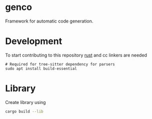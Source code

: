 # genco
Framework for automatic code generation.

# Development
To start contributing to this repository [rust](https://www.rust-lang.org/tools/install) and cc linkers are needed
```
# Required for tree-sitter dependency for parsers
sudo apt install build-essential
```

# Library
Create library using
```bash
cargo build --lib
```
